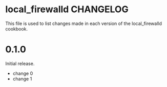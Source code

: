 # local_firewalld CHANGELOG

This file is used to list changes made in each version of the local_firewalld cookbook.

# 0.1.0

Initial release.

- change 0
- change 1

